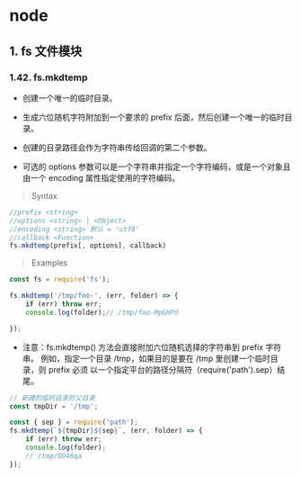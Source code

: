 # node

## 1. fs 文件模块

### 1.42. fs.mkdtemp

- 创建一个唯一的临时目录。

- 生成六位随机字符附加到一个要求的 prefix 后面，然后创建一个唯一的临时目录。

- 创建的目录路径会作为字符串传给回调的第二个参数。

- 可选的 options 参数可以是一个字符串并指定一个字符编码，或是一个对象且由一个 encoding 属性指定使用的字符编码。

> Syntax

```js
//prefix <string>
//options <string> | <Object>
//encoding <string> 默认 = 'utf8'
//callback <Function>
fs.mkdtemp(prefix[, options], callback)
```

> Examples

```js
const fs = require('fs');

fs.mkdtemp('/tmp/foo-', (err, folder) => {
    if (err) throw err;
    console.log(folder);// /tmp/foo-MpGHPd

});
```
- 注意：fs.mkdtemp() 方法会直接附加六位随机选择的字符串到 prefix 字符串。 例如，指定一个目录 /tmp，如果目的是要在 /tmp 里创建一个临时目录，则 prefix 必须 以一个指定平台的路径分隔符（require('path').sep）结尾。

```js
// 新建的临时目录的父目录
const tmpDir = '/tmp';

const { sep } = require('path');
fs.mkdtemp(`${tmpDir}${sep}`, (err, folder) => {
    if (err) throw err;
    console.log(folder);
    // /tmp/OO46qa
});

```